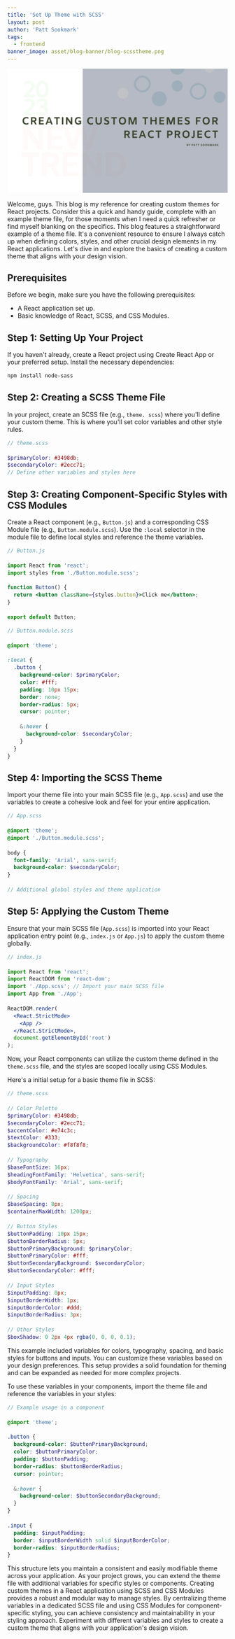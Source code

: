 ```yaml
---
title: 'Set Up Theme with SCSS'
layout: post
author: 'Patt Sookmark'
tags:
  - frontend
banner_image: asset/blog-banner/blog-scsstheme.png
---
```


<img class="blog-banner" src="/asset/blog-banner/blog-scsstheme.png" alt="blog-banner-scsstheme" />

Welcome, guys. This blog is my reference for creating custom themes for React projects. Consider this a quick and handy guide, complete with an example theme file, for those moments when I need a quick refresher or find myself blanking on the specifics.
This blog features a straightforward example of a theme file. It's a convenient resource to ensure I always catch up when defining colors, styles, and other crucial design elements in my React applications. Let's dive in and explore the basics of creating a custom theme that aligns with your design vision.

## Prerequisites

Before we begin, make sure you have the following prerequisites:

- A React application set up.
- Basic knowledge of React, SCSS, and CSS Modules.

## Step 1: Setting Up Your Project

If you haven't already, create a React project using Create React App or your preferred setup. Install the necessary dependencies:

```bash
npm install node-sass
```

## Step 2: Creating a SCSS Theme File

In your project, create an SCSS file (e.g., `theme. scss`) where you'll define your custom theme. This is where you'll set color variables and other style rules.

```scss
// theme.scss

$primaryColor: #3498db;
$secondaryColor: #2ecc71;
// Define other variables and styles here
```

## Step 3: Creating Component-Specific Styles with CSS Modules

Create a React component (e.g., `Button.js`) and a corresponding CSS Module file (e.g., `Button.module.scss`). Use the `:local` selector in the module file to define local styles and reference the theme variables.

```jsx
// Button.js

import React from 'react';
import styles from './Button.module.scss';

function Button() {
  return <button className={styles.button}>Click me</button>;
}

export default Button;
```

```scss
// Button.module.scss

@import 'theme';

:local {
  .button {
    background-color: $primaryColor;
    color: #fff;
    padding: 10px 15px;
    border: none;
    border-radius: 5px;
    cursor: pointer;

    &:hover {
      background-color: $secondaryColor;
    }
  }
}
```

## Step 4: Importing the SCSS Theme

Import your theme file into your main SCSS file (e.g., `App.scss`) and use the variables to create a cohesive look and feel for your entire application.

```scss
// App.scss

@import 'theme';
@import './Button.module.scss';

body {
  font-family: 'Arial', sans-serif;
  background-color: $secondaryColor;
}

// Additional global styles and theme application
```

## Step 5: Applying the Custom Theme

Ensure that your main SCSS file (`App.scss`) is imported into your React application entry point (e.g., `index.js` or `App.js`) to apply the custom theme globally.

```jsx
// index.js

import React from 'react';
import ReactDOM from 'react-dom';
import './App.scss'; // Import your main SCSS file
import App from './App';

ReactDOM.render(
  <React.StrictMode>
    <App />
  </React.StrictMode>,
  document.getElementById('root')
);
```

Now, your React components can utilize the custom theme defined in the `theme.scss` file, and the styles are scoped locally using CSS Modules.

Here's a initial setup for a basic theme file in SCSS:

```scss
// theme.scss

// Color Palette
$primaryColor: #3498db;
$secondaryColor: #2ecc71;
$accentColor: #e74c3c;
$textColor: #333;
$backgroundColor: #f8f8f8;

// Typography
$baseFontSize: 16px;
$headingFontFamily: 'Helvetica', sans-serif;
$bodyFontFamily: 'Arial', sans-serif;

// Spacing
$baseSpacing: 8px;
$containerMaxWidth: 1200px;

// Button Styles
$buttonPadding: 10px 15px;
$buttonBorderRadius: 5px;
$buttonPrimaryBackground: $primaryColor;
$buttonPrimaryColor: #fff;
$buttonSecondaryBackground: $secondaryColor;
$buttonSecondaryColor: #fff;

// Input Styles
$inputPadding: 8px;
$inputBorderWidth: 1px;
$inputBorderColor: #ddd;
$inputBorderRadius: 3px;

// Other Styles
$boxShadow: 0 2px 4px rgba(0, 0, 0, 0.1);
```

This example included variables for colors, typography, spacing, and basic styles for buttons and inputs. You can customize these variables based on your design preferences. This setup provides a solid foundation for theming and can be expanded as needed for more complex projects.

To use these variables in your components, import the theme file and reference the variables in your styles:

```scss
// Example usage in a component

@import 'theme';

.button {
  background-color: $buttonPrimaryBackground;
  color: $buttonPrimaryColor;
  padding: $buttonPadding;
  border-radius: $buttonBorderRadius;
  cursor: pointer;

  &:hover {
    background-color: $buttonSecondaryBackground;
  }
}

.input {
  padding: $inputPadding;
  border: $inputBorderWidth solid $inputBorderColor;
  border-radius: $inputBorderRadius;
}
```

This structure lets you maintain a consistent and easily modifiable theme across your application. As your project grows, you can extend the theme file with additional variables for specific styles or components.
Creating custom themes in a React application using SCSS and CSS Modules provides a robust and modular way to manage styles. By centralizing theme variables in a dedicated SCSS file and using CSS Modules for component-specific styling, you can achieve consistency and maintainability in your styling approach. Experiment with different variables and styles to create a custom theme that aligns with your application's design vision.
